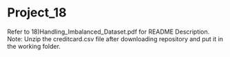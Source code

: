 # Project_18
Refer to 18)Handling_Imbalanced_Dataset.pdf for README Description.
Note: Unzip the creditcard.csv file after downloading repository and put it in the working folder.
